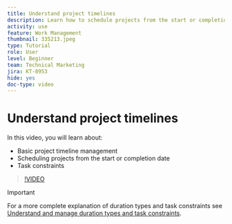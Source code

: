 ```yaml
---
title: Understand project timelines
description: Learn how to schedule projects from the start or completion date. Then learn how duration, predecessors, and task constraints affect the project plan.
activity: use
feature: Work Management
thumbnail: 335213.jpeg
type: Tutorial
role: User
level: Beginner
team: Technical Marketing
jira: KT-8953
hide: yes
doc-type: video
---
```

# Understand project timelines

In this video, you will learn about:

* Basic project timeline management
* Scheduling projects from the start or completion date
* Task constraints

>[!VIDEO](https://video.tv.adobe.com/v/335213/?quality=12&learn=on)

>[!IMPORTANT]
>
>For a more complete explanation of duration types and task constraints see [Understand and manage duration types and task constraints](https://experienceleague.adobe.com/docs/workfront-learn/tutorials-workfront/manage-work/intermediate-projects/understand-and-manage-duration-types-and-task-constraints.html?lang=en).
